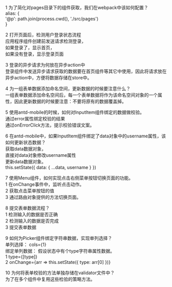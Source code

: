 1 为了简化对pages目录下的组件获取，我们在webpack中该如何配置？  
    alias: {  
        '@p': path.join(process.cwd(), './src/pages')  
    }  
  
2 打开页面后，检测用户登录状态流程  
    应用程序组件创建前发送请求检测登录，  
        如果登录了，显示首页，  
        如果没有登录，显示登录页面  
  
3 登录的异步请求为何放在异步action中  
    登录组件中发送异步请求获取的数据要在首页组件等其它中使用，因此将请求放在异步action中，方便将数据存储在store中。  
  
4 为一组表单数据添加命名空间，更新数据的时候要注意什么？  
    一组表单数据添加命名空间后，每一个表单数据将作为该命名空间对象的一个属性，因此更新数据的时候要注意：不要将原有的数据覆盖掉。  
  
5 使用antd-mobile的时候，如何对InputItem组件绑定的数据做校验。  
    通过error属性绑定校验的结果  
    通过onErrorClick方法，提示校验错误文案。  
  
6 在antd-mobile中，如果InputItem组件绑定了data对象中的username属性，该如何更新状态数据？  
    获取data数据对象，  
    直接对data对象修改username属性  
    更新data数据对象。  
    this.setState({ data: { ...data, username } })  
  
7 使用Menu组件，如何实现点击右侧菜单按钮切换页面的功能。  
    1 在onChange事件中，监听点击动作。  
    2 获取点击菜单按钮的值  
    3 通过路由对象提供的方法切换页面。  
  
8 提交表单数据流程？  
    1 检测输入的数据是否正确  
    2 检测输入的数据是否完成  
    3 提交表单数据  
  
9 如何为Picker组件绑定字符串数据，实现单列选择？  
    单列选择： cols={1}  
    绑定单列数据： 假设状态中有个type字符串属性数据。  
        1 type={[type]}  
        2 onChange={arr => this.setState({ type: arr[0] })}  
  
10 为何将表单校验的方法单独存储在validator文件中？  
    为了在多个组件中复用这些检验的策略方法。  